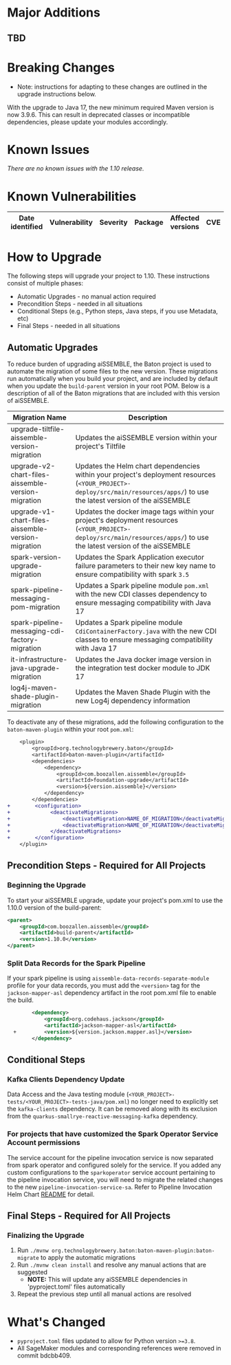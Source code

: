 # Major Additions

## TBD

# Breaking Changes
- Note: instructions for adapting to these changes are outlined in the upgrade instructions below.

With the upgrade to Java 17, the new minimum required Maven version is now 3.9.6. This can result in deprecated classes or incompatible dependencies, please update your modules accordingly.


# Known Issues
_There are no known issues with the 1.10 release._

# Known Vulnerabilities
| Date<br/>identified | Vulnerability                                                             | Severity | Package                   | Affected <br/>versions | CVE                                                               | Fixed <br/>in |
|---------------------|---------------------------------------------------------------------------|----------|---------------------------|------------------------|-------------------------------------------------------------------|---------------|


# How to Upgrade
The following steps will upgrade your project to 1.10. These instructions consist of multiple phases:
- Automatic Upgrades - no manual action required
- Precondition Steps - needed in all situations
- Conditional Steps (e.g., Python steps, Java steps, if you use Metadata, etc)
- Final Steps - needed in all situations

## Automatic Upgrades
To reduce burden of upgrading aiSSEMBLE, the Baton project is used to automate the migration of some files to the new version.  These migrations run automatically when you build your project, and are included by default when you update the `build-parent` version in your root POM.  Below is a description of all of the Baton migrations that are included with this version of aiSSEMBLE.

| Migration Name                                     | Description                                                                                                                                                                  |
|----------------------------------------------------|------------------------------------------------------------------------------------------------------------------------------------------------------------------------------|
| upgrade-tiltfile-aissemble-version-migration       | Updates the aiSSEMBLE version within your project's Tiltfile                                                                                                                 |
| upgrade-v2-chart-files-aissemble-version-migration | Updates the Helm chart dependencies within your project's deployment resources (`<YOUR_PROJECT>-deploy/src/main/resources/apps/`) to use the latest version of the aiSSEMBLE |
| upgrade-v1-chart-files-aissemble-version-migration | Updates the docker image tags within your project's deployment resources (`<YOUR_PROJECT>-deploy/src/main/resources/apps/`) to use the latest version of the aiSSEMBLE       |
| spark-version-upgrade-migration                    | Updates the Spark Application executor failure parameters to their new key name to ensure compatibility with spark `3.5`                                                     |
| spark-pipeline-messaging-pom-migration             | Updates a Spark pipeline module `pom.xml` with the new CDI classes dependency to ensure messaging compatibility with Java 17                                                             |
| spark-pipeline-messaging-cdi-factory-migration     | Updates a Spark pipeline module `CdiContainerFactory.java` with the new CDI classes to ensure messaging compatibility with Java 17                                                   |
| it-infrastructure-java-upgrade-migration           | Updates the Java docker image version in the integration test docker module to JDK 17                                                                                        |
| log4j-maven-shade-plugin-migration                 | Updates the Maven Shade Plugin with the new Log4j dependency information                                                                                                     |

To deactivate any of these migrations, add the following configuration to the `baton-maven-plugin` within your root `pom.xml`:

```diff
    <plugin>
        <groupId>org.technologybrewery.baton</groupId>
        <artifactId>baton-maven-plugin</artifactId>
        <dependencies>
            <dependency>
                <groupId>com.boozallen.aissemble</groupId>
                <artifactId>foundation-upgrade</artifactId>
                <version>${version.aissemble}</version>
            </dependency>
        </dependencies>
+        <configuration>
+             <deactivateMigrations>
+                 <deactivateMigration>NAME_OF_MIGRATION</deactivateMigration>
+                 <deactivateMigration>NAME_OF_MIGRATION</deactivateMigration>
+             </deactivateMigrations>
+        </configuration>
    </plugin>
```

## Precondition Steps - Required for All Projects

### Beginning the Upgrade
To start your aiSSEMBLE upgrade, update your project's pom.xml to use the 1.10.0 version of the build-parent:
   ```xml
   <parent>
       <groupId>com.boozallen.aissemble</groupId>
       <artifactId>build-parent</artifactId>
       <version>1.10.0</version>
   </parent>
   ```

### Split Data Records for the Spark Pipeline
If your spark pipeline is using `aissemble-data-records-separate-module` profile for your data records, you must add the `<version>` tag for
the `jackson-mapper-asl` dependency artifact in the root pom.xml file to enable the build.
```xml
        <dependency>
            <groupId>org.codehaus.jackson</groupId>
            <artifactId>jackson-mapper-asl</artifactId>
  +         <version>${version.jackson.mapper.asl}</version>
        </dependency>
```


## Conditional Steps

### Kafka Clients Dependency Update
Data Access and the Java testing module (`<YOUR_PROJECT>-tests/<YOUR_PROJECT>-tests-java/pom.xml`) no longer need to explicitly set the `kafka-clients` dependency. It can be removed along with its exclusion from the `quarkus-smallrye-reactive-messaging-kafka` dependency.

### For projects that have customized the Spark Operator Service Account permissions
The service account for the pipeline invocation service is now separated from spark operator and configured solely for the service.
If you added any custom configurations to the `sparkoperator` service account pertaining to the pipeline invocation service, you will need to migrate the related changes to the new `pipeline-invocation-service-sa`. Refer to Pipeline Invocation Helm Chart [README](https://github.com/boozallen/aissemble/blob/dev/extensions/extensions-helm/extensions-helm-pipeline-invocation/aissemble-pipeline-invocation-app-chart/README.md) for detail.

## Final Steps - Required for All Projects
### Finalizing the Upgrade
1. Run `./mvnw org.technologybrewery.baton:baton-maven-plugin:baton-migrate` to apply the automatic migrations
2. Run `./mvnw clean install` and resolve any manual actions that are suggested
    - **NOTE:** This will update any aiSSEMBLE dependencies in 'pyproject.toml' files automatically
3. Repeat the previous step until all manual actions are resolved

# What's Changed
- `pyproject.toml` files updated to allow for Python version `>=3.8`.
- All SageMaker modules and corresponding references were removed in commit bdcbb409.
